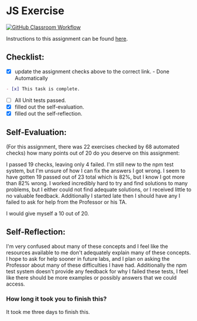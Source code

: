 JS Exercise
===================================
[![GitHub Classroom Workflow](https://s///github.com/it3049c-fall22-henderson/js-exercises-Tetris3DS/actions/workflows/classroom.yml/badge.svg)](https://s///github.com/it3049c-fall22-henderson/js-exercises-Tetris3DS/actions/workflows/classroom.yml)

Instructions to this assignment can be found [here](https://it3049c.github.io/Material/Assignments/2.JavaScript_Exercises/).

## Checklist:
- [x] update the assignment checks above to the correct link. - Done Automatically
```md
- [x] This task is complete.
```
- [ ] All Unit tests passed.
- [x] filled out the self-evaluation.
- [x] filled out the self-reflection.

## Self-Evaluation: 
(For this assignment, there was 22 exercises checked by 68 automated checks)
how many points out of 20 do you deserve on this assignment:

I passed 19 checks, leaving only 4 failed. I'm still new to the npm test system, but I'm unsure of how I can fix the answers I got wrong. I seem to have gotten 19 passed out of 23 total which is 82%, but I know I got more than 82% wrong. I worked incredibly hard to try and find solutions to many problems, but I either could not find adequate solutions, or I received little to no valuable feedback. Additionally I started late then I should have any I failed to ask for help from the Professor or his TA.

I would give myself a 10 out of 20.

## Self-Reflection:
<!-- What did you learn that you found interesting -->
I'm very confused about many of these concepts and I feel like the resources available to me don't adequately explain many of these concepts. I hope to ask for help sooner in future labs, and I plan on asking the Professor about many of these difficulties I have had. Additionally the npm test system doesn't provide any feedback for why I failed these tests, I feel like there should be more examples or possibly answers that we could access.

### How long it took you to finish this?
It took me three days to finish this.